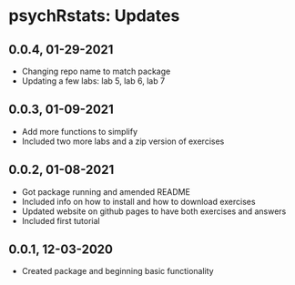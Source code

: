 # psychRstats: Updates

## 0.0.4, 01-29-2021

* Changing repo name to match package
* Updating a few labs: lab 5, lab 6, lab 7

## 0.0.3, 01-09-2021

* Add more functions to simplify
* Included two more labs and a zip version of exercises

## 0.0.2, 01-08-2021

* Got package running and amended README
* Included info on how to install and how to download exercises
* Updated website on github pages to have both exercises and answers
* Included first tutorial

## 0.0.1, 12-03-2020

* Created package and beginning basic functionality